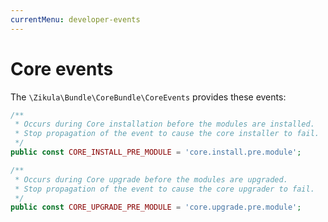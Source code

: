 ```yaml
---
currentMenu: developer-events
---
```

# Core events

The `\Zikula\Bundle\CoreBundle\CoreEvents` provides these events:

```php
/**
 * Occurs during Core installation before the modules are installed.
 * Stop propagation of the event to cause the core installer to fail.
 */
public const CORE_INSTALL_PRE_MODULE = 'core.install.pre.module';

/**
 * Occurs during Core upgrade before the modules are upgraded.
 * Stop propagation of the event to cause the core upgrader to fail.
 */
public const CORE_UPGRADE_PRE_MODULE = 'core.upgrade.pre.module';
```
